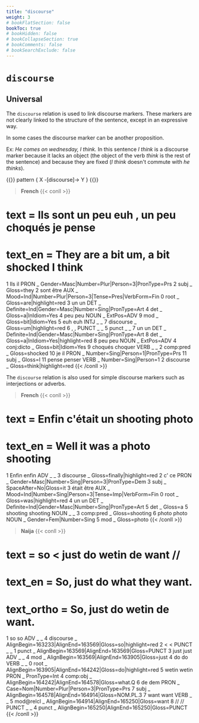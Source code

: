 ```yaml
---
title: "discourse"
weight: 3
# bookFlatSection: false
bookToc: true
# bookHidden: false
# bookCollapseSection: true
# bookComments: false
# bookSearchExclude: false
---
```



# `discourse`


## Universal 

The `discourse` relation is used to link discourse markers.
These markers are not clearly linked to the structure of the sentence, except in an expressive way.

In some cases the discourse marker can be another proposition.

Ex: *He comes on wednesday, I think.* In this sentence *I think* is a discourse marker because it lacks an object (the object of the verb *think* is the rest of the sentence) and because they are fixed (*I think* doesn't commute with *he thinks*).


{{<grew corpus="SUD_French-Rhapsodie@latest" >}}
pattern { X -[discourse]-> Y }
{{</grew>}}

> __French__
{{< conll >}}
# text = Ils sont un peu euh , un peu choqués je pense
# text_en = They are a bit um, a bit shocked I think
1	Ils	il	PRON	_	Gender=Masc|Number=Plur|Person=3|PronType=Prs	2	subj	_	Gloss=they
2	sont	être	AUX	_	Mood=Ind|Number=Plur|Person=3|Tense=Pres|VerbForm=Fin	0	root	_	Gloss=are|highlight=red
3	un	un	DET	_	Definite=Ind|Gender=Masc|Number=Sing|PronType=Art	4	det	_	Gloss=a|InIdiom=Yes
4	peu	peu	NOUN	_	ExtPos=ADV	9	mod	_	Gloss=bit|Idiom=Yes
5	euh	euh	INTJ	_	_	7	discourse	_	Gloss=um|highlight=red
6	,	,	PUNCT	_	_	5	punct	_	_
7	un	un	DET	_	Definite=Ind|Gender=Masc|Number=Sing|PronType=Art	8	det	_	Gloss=a|InIdiom=Yes|highlight=red
8	peu	peu	NOUN	_	ExtPos=ADV	4	conj:dicto	_	Gloss=bit|Idiom=Yes
9	choqués	choquer	VERB	_	_	2	comp:pred	_	Gloss=shocked
10	je	il	PRON	_	Number=Sing|Person=1|PronType=Prs	11	subj	_	Gloss=I
11	pense	penser	VERB	_	Number=Sing|Person=1	2	discourse	_	Gloss=think|highlight=red
{{< /conll >}}

The `discourse` relation is also used for simple discourse markers such as interjections or adverbs.

> __French__
{{< conll >}}
# text = Enfin c'était un shooting photo
# text_en = Well it was a photo shooting
1	Enfin	enfin	ADV	_	_	3	discourse	_	Gloss=finally|highlight=red
2	c'	ce	PRON	_	Gender=Masc|Number=Sing|Person=3|PronType=Dem	3	subj	_	SpaceAfter=No|Gloss=it
3	était	être	AUX	_	Mood=Ind|Number=Sing|Person=3|Tense=Imp|VerbForm=Fin	0	root	_	Gloss=was|highlight=red
4	un	un	DET	_	Definite=Ind|Gender=Masc|Number=Sing|PronType=Art	5	det	_	Gloss=a
5	shooting	shooting	NOUN	_	_	3	comp:pred	_	Gloss=shooting
6	photo	photo	NOUN	_	Gender=Fem|Number=Sing	5	mod	_	Gloss=photo
{{< /conll >}}

> __Naija__
{{< conll >}}
# text = so < just do wetin de want //
# text_en = So, just do what they want.
# text_ortho = So, just do wetin de want.
1	so	so	ADV	_	_	4	discourse	_	AlignBegin=163233|AlignEnd=163569|Gloss=so|highlight=red
2	<	<	PUNCT	_	_	1	punct	_	AlignBegin=163569|AlignEnd=163569|Gloss=PUNCT
3	just	just	ADV	_	_	4	mod	_	AlignBegin=163569|AlignEnd=163905|Gloss=just
4	do	do	VERB	_	_	0	root	_	AlignBegin=163905|AlignEnd=164242|Gloss=do|highlight=red
5	wetin	wetin	PRON	_	PronType=Int	4	comp:obj	_	AlignBegin=164242|AlignEnd=164578|Gloss=what.Q
6	de	dem	PRON	_	Case=Nom|Number=Plur|Person=3|PronType=Prs	7	subj	_	AlignBegin=164578|AlignEnd=164914|Gloss=NOM.PL.3
7	want	want	VERB	_	_	5	mod@relcl	_	AlignBegin=164914|AlignEnd=165250|Gloss=want
8	//	//	PUNCT	_	_	4	punct	_	AlignBegin=165250|AlignEnd=165250|Gloss=PUNCT
{{< /conll >}}







